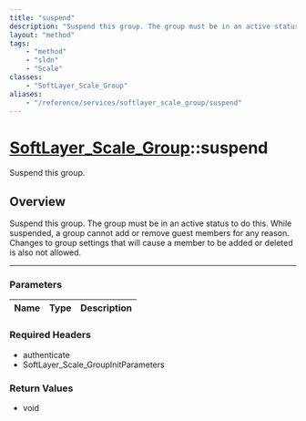 ```yaml
---
title: "suspend"
description: "Suspend this group. The group must be in an active status to do this. While suspended, a group cannot add or remove gues... "
layout: "method"
tags:
    - "method"
    - "sldn"
    - "Scale"
classes:
    - "SoftLayer_Scale_Group"
aliases:
    - "/reference/services/softlayer_scale_group/suspend"
---
```

# [SoftLayer_Scale_Group](/reference/services/SoftLayer_Scale_Group)::suspend

Suspend this group. 


## Overview 
Suspend this group. The group must be in an active status to do this. While suspended, a group cannot add or remove guest members for any reason. Changes to group settings that will cause a member to be added or deleted is also not allowed. 

-----

### Parameters 
|Name | Type | Description |
| --- | --- | --- |


### Required Headers
* authenticate
* SoftLayer_Scale_GroupInitParameters


### Return Values
* void





